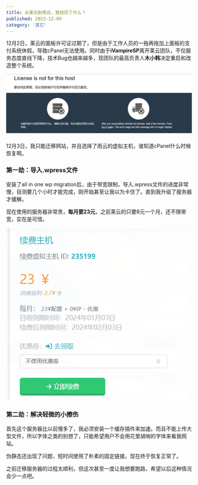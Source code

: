 ```yaml
---
title: 从莱云到雨云，我经历了什么？
published: 2023-12-09
category: '其它'
---
```


12月2日，莱云的面板许可证过期了，但是由于工作人员的一拖再拖加上面板的支付系统休假，导致cPanel无法使用。同时由于**iVampireSP**离开莱云团队，不仅服务态度直线下降，技术Bug也越来越多，现团队的最高负责人**木小韩**决定重启和改造整个系统。

![](images/屏幕截图-2023-12-04-222112-1024x339.png)

12月3日，我只能迁移网站，并且选择了雨云的虚拟主机，谁知道cPanel什么时候恢复啊。

### 第一劫：导入.wpress文件

安装了all in one wp migration后，由于带宽限制，导入.wpress文件的进度非常慢，目测要几个小时才能完成，刚开始甚至让我以为卡住了。直到我升级了服务器才缓解。

现在使用的服务器非常贵，**每月要23元**，之前莱云的只要8元一个月，还不限带宽，实在是可惜。

![](images/屏幕截图-2023-12-08-225305.png)

### 第二劫：解决轻微的小擦伤

首先这个服务器比以前慢多了，我必须安装一个缓存插件来加速。而且不能上传大型文件，所以字体之类的别想了，只能希望用户不会用花里胡哨的字体来看我网站。

伪静态还出现了问题，短时间使用了朴素的固定链接。现在终于恢复正常了。

之前迁移服务器的过程太顺利，但这次甚至一度让我想要跑路，希望以后这种情况会少一点吧。